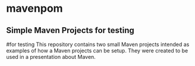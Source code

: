 # mavenpom

Simple Maven Projects for testing 
---------------------
#for testing
This repository contains two small Maven projects intended as examples of how a Maven projects can be setup. They were created to be used in a presentation about Maven.
